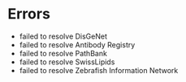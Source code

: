 # Errors

- failed to resolve DisGeNet
- failed to resolve Antibody Registry
- failed to resolve PathBank
- failed to resolve SwissLipids
- failed to resolve Zebrafish Information Network